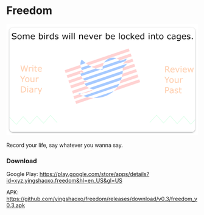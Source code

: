# Freedom

![freedom](./yeah.png)

Record your life, say whatever you wanna say.

### Download

Google Play: https://play.google.com/store/apps/details?id=xyz.yingshaoxo.freedom&hl=en_US&gl=US

APK: https://github.com/yingshaoxo/freedom/releases/download/v0.3/freedom_v0.3.apk